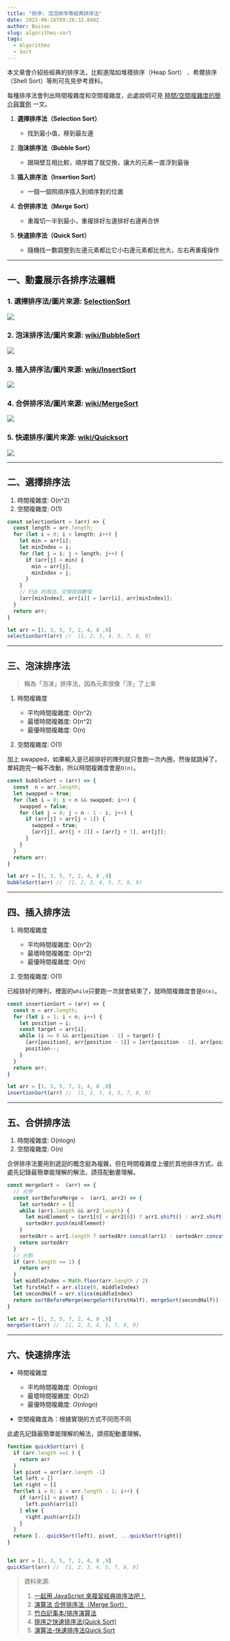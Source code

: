 ```yaml
---
title: "排序: 泡泡排序等經典排序法"
date: 2022-06-16T09:28:32.840Z
author: Boison
slug: algorithms-sort
tags:
  - Algorithms
  - Sort
---
```

本文章會介紹些經典的排序法，比較進階如堆積排序（Heap Sort） 、希爾排序（Shell Sort）等則可先見參考資料。

每種排序法會列出時間複雜度和空間複雜度，此處說明可見 [時間/空間複雜度的簡介與實例](https://boison.tw/2022/06/algorithms-on/) 一文。

1. **選擇排序法（Selection Sort）**

   * 找到最小值，移到最左邊
2. **泡沫排序法（Bubble Sort）**

   * 跟隔壁互相比較，順序錯了就交換，讓大的元素一直浮到最後
3. **插入排序法（Insertion Sort）**

   * 一個一個照順序插入到順序對的位置
4. **合併排序法（Merge Sort）**

   * 重複切一半到最小，重複排好左邊排好右邊再合併
5. **快速排序法（Quick Sort）**

   * 隨機找一數調整到左邊元素都比它小右邊元素都比他大，左右再重複操作

- - -

## 一、動畫展示各排序法邏輯



### 1. 選擇排序法/圖片來源: [SelectionSort](https://medium.com/madhash/selection-sort-in-a-nutshell-how-when-where-932275135c00)

![](https://miro.medium.com/max/700/1*k0dHMa2l2bRr95VB4llOqw.gif)



### 2. 泡沫排序法/圖片來源: [wiki/BubbleSort](https://en.wikipedia.org/wiki/Bubble_sort)




![](https://upload.wikimedia.org/wikipedia/commons/0/06/Bubble-sort.gif)




### 3. 插入排序法/圖片來源: [wiki/InsertSort](https://en.wikipedia.org/wiki/Insertion_sort)

![](https://upload.wikimedia.org/wikipedia/commons/9/9c/Insertion-sort-example.gif)



### 4. 合併排序法/圖片來源: [wiki/MergeSort](https://en.wikipedia.org/wiki/Merge_sort)

![](https://upload.wikimedia.org/wikipedia/commons/c/cc/Merge-sort-example-300px.gif)




### 5. 快速排序/圖片來源: [wiki/Quicksort](https://en.wikipedia.org/wiki/Quicksort)

![](https://upload.wikimedia.org/wikipedia/commons/9/9c/Quicksort-example.gif?20110419161403)


---


## 二、選擇排序法

1. 時間複雜度: O(n^2)
2. 空間複雜度: O(1)

```javascript
const selectionSort = (arr) => {
  const length = arr.length;
  for (let i = 0; i < length; i++) {
    let min = arr[i];
    let minIndex = i;
    for (let j = i; j < length; j++) {
      if (arr[j] < min) {
        min = arr[j];
        minIndex = j;
      }
    }  
    // ES6 的用法，交換兩個數值
    [arr[minIndex], arr[i]] = [arr[i], arr[minIndex]];
  }
  return arr;
}

let arr = [1, 3, 5, 7, 2, 4, 8 ,9]
selectionSort(arr) //  [1, 2, 3, 4, 5, 7, 8, 9]
```

- - -

## 三、泡沫排序法

> 稱為「泡沫」排序法，因為元素很像「浮」了上來

1. 時間複雜度

   * 平均時間複雜度: O(n^2)
   * 最壞時間複雜度: O(n^2)
   * 最優時間複雜度: O(n)
2. 空間複雜度: O(1)

加上 swapped，如果輸入是已經排好的陣列就只會跑一次內圈，然後就跳掉了，單純跑完一輪不改動，所以時間複雜度會是`O(n)`。

```javascript
const bubbleSort = (arr) => {
  const  n = arr.length;
  let swapped = true;  
  for (let i = 0; i < n && swapped; i++) {
    swapped = false;
    for (let j = 0; j < n - 1 - i; j++) {
      if (arr[j] > arr[j + 1]) {
        swapped = true;
        [arr[j], arr[j + 1]] = [arr[j + 1], arr[j]];
      }
    }
  }
  return arr;
}

let arr = [1, 3, 5, 7, 2, 4, 8 ,9]
bubbleSort(arr) //  [1, 2, 3, 4, 5, 7, 8, 9]
```

- - -

## 四、插入排序法

1. 時間複雜度

   * 平均時間複雜度: O(n^2)
   * 最壞時間複雜度: O(n^2)
   * 最優時間複雜度: O(n)
2. 空間複雜度: O(1)

已經排好的陣列，裡面的`while`只要跑一次就會結束了，就時間複雜度會是`O(n)`。

```javascript
const insertionSort = (arr) => {
  const n = arr.length;
  for (let i = 1; i < n; i++) {
    let position = i;
    const target = arr[i];
    while (i >= 0 && arr[position - 1] > target) {
      [arr[position], arr[position - 1]] = [arr[position - 1], arr[position]];
      position--;
    }
  }
  return arr;
}

let arr = [1, 3, 5, 7, 2, 4, 8 ,9]
insertionSort(arr) //  [1, 2, 3, 4, 5, 7, 8, 9]
```

- - -

## 五、合併排序法

1. 時間複雜度: O(nlogn)
2. 空間複雜度: O(n)

合併排序法要用到遞迴的概念挺為複雜，但在時間複雜度上優於其他排序方式，此處先記錄最簡單能理解的解法，請搭配動畫理解。

```javascript
const mergeSort =  (arr) => {
  // 合併
  const sortBeforeMerge =  (arr1, arr2) => {
    let sortedArr = []
    while (arr1.length && arr2.length) {
      let minElement = (arr1[0] < arr2[0]) ? arr1.shift() : arr2.shift()
      sortedArr.push(minElement)
    }
    sortedArr = arr1.length ? sortedArr.concat(arr1) : sortedArr.concat(arr2)
    return sortedArr
  }
  // 分割 
  if (arr.length <= 1) {
    return arr
  }
  let middleIndex = Math.floor(arr.length / 2)
  let firstHalf = arr.slice(0, middleIndex)
  let secondHalf = arr.slice(middleIndex)
  return sortBeforeMerge(mergeSort(firstHalf), mergeSort(secondHalf))
}

let arr = [1, 3, 5, 7, 2, 4, 8 ,9]
mergeSort(arr) //  [1, 2, 3, 4, 5, 7, 8, 9]
```


---
## 六、快速排序法

* 時間複雜度

  * 平均時間複雜度: *O*(*n*log*n*)
  * 最壞時間複雜度: *O*(*n*2)
  * 最優時間複雜度: *O*(*n*log*n*)
* 空間複雜度為：根據實現的方式不同而不同

此處先記錄最簡單能理解的解法，請搭配動畫理解。

```javascript
function quickSort(arr) {
  if (arr.length <=1 ) {
    return arr
  }
  let pivot = arr[arr.length -1]
  let left = []
  let right = []
  for(let i = 0; i < arr.length - 1; i++) {
    if (arr[i] < pivot) {
      left.push(arr[i])
    } else {
      right.push(arr[i])
    }
  }
  return [...quickSort(left), pivot, ...quickSort(right)]
}


let arr = [1, 3, 5, 7, 2, 4, 8 ,9]
quickSort(arr) //  [1, 2, 3, 4, 5, 7, 8, 9]
```

> 資料來源: 
>
> 1. [一起用 JavaScript 來複習經典排序法吧！](https://blog.huli.tw/2017/08/27/review-the-classical-sort-algorithm-with-javascript/)
> 2. [演算法 合併排序法（Merge Sort）](https://pjchender.blogspot.com/2017/09/merge-sort.html)
> 3. [竹白記事本/排序演算法](https://chupai.github.io/tags/%E6%8E%92%E5%BA%8F%E6%BC%94%E7%AE%97%E6%B3%95/)
> 4. [排序之快速排序法(Quick Sort)](https://mark-lin.com/posts/20170425/)
> 5. [演算法-快速排序法Quick Sort](https://ithelp.ithome.com.tw/articles/10278644)